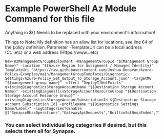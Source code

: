 # Example PowerShell Az Module Command for this file
Anything in ${} Needs to be replaced with your environment's information!

Things to Note:
My definition has an allow list for locations, see line 64 of the policy definition.
Parameter -TemplateUri can be a local address (C:\...etc) or a web address (Https://www...etc)

```
New-AzManagementGroupDeployment -ManagementGroupId "${Management Group Name}" -Location "${Azure Region for Assignment / Managed Identity}" -TemplateUri "https://raw.githubusercontent.com/Joshua-Donovan/Azure-Policy-Examples/main/ManagementGroupTemplates/Diagnostic-Settings/Azure-Policy_Set_Output_To_Storage_Account.json" -targetMG "${management group name}" -effect "DeployIfNotExists" -existingDiagnosticsStorageAccountName "${Destination Storage Account Name}" -existingDiagnosticsStorageAccountResourceGroup "${Destination Storage Account Resource Group}" -existingDiagnosticsStorageAccountSubscriptionId ${Destination Storage Account Subscription Id} -profileName "${Diagnostics Settings Name/Label}" -logCategoriesToEnable @("SynapseRbacOperations","GatewayApiRequests","BuiltinSqlReqsEnded","IntegrationPipelineRuns","IntegrationActivityRuns","IntegrationTriggerRuns")
```
### You can select individual log categories if desired, but this selects them all for Synapse. 